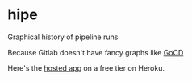 # hipe
Graphical history of pipeline runs

Because Gitlab doesn't have fancy graphs like [GoCD](https://docs.gocd.org/current/advanced_usage/stage_duration_chart.html)

Here's the [hosted app](hi-pe.herokuapp.com) on a free tier on Heroku.
